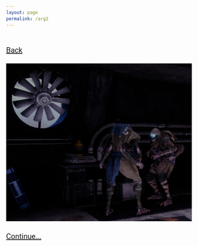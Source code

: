 ```yaml
---
layout: page
permalink: /arg2
---
```


<html>
    <head>

<script src="https://cdnjs.cloudflare.com/ajax/libs/crypto-js/4.1.1/crypto-js.min.js"></script>
<script>
  document.addEventListener('DOMContentLoaded', function () {
    const hashedPassword = 'b14d7b354fcac99bfaffd04e7b16a78cf29f46c45a9a2a1aeb248e0d0251afbc';

    const checkPassword = () => {
      const inputPassword = prompt('Please enter your password:');
      if (!inputPassword) {
        return false;
      }

      const hashedInput = CryptoJS.SHA256(inputPassword).toString(CryptoJS.enc.Hex);
      return hashedInput === hashedPassword;
    };

    if (!checkPassword()) {
      document.body.innerHTML = 'Access denied. Wrong password.';
    }
  });
</script>
<style>
            .my_head
            {
                font-family:    roboto, sans-serif;
                font-size:      25px;
                font-weight:    bold;
            }
   </style>
   <style>
            .my_body
            {
                font-family:    roboto, sans-serif;
                font-size:      20px;
                font-weight:    light;
                
            }
   </style>
   </head>

<body>

<br>

<br>
<div class="my_body">
<a href="/arg1/">Back</a><br><br>
<img src="/img/arg/Screenshot 2023-03-27 20-28-30.jpg"><br><br>
<a href="/arg2/">Continue...</a><br><br>
<br>